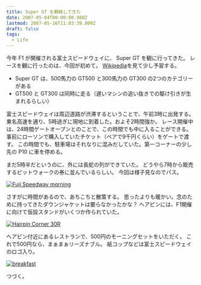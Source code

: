 ```yaml
---
title: Super GT を観戦してきた
date: 2007-05-04T00:00:00.000Z
lastmod: 2007-05-16T11:03:39.000Z
draft: false
tags:
  - Life
---
```


今年 F1 が開催される富士スピードウェイに、 Super GT を観に行ってきた。 レースを観に行ったのは、今回が初めて。 [Wikipedia](http://ja.wikipedia.org/wiki/SUPER_GT)を見て少し予習する。

* Super GT は、500馬力の GT500 と300馬力の GT300 の2つのカテゴリーがある
* GT500 と GT300 は同時に走る（遅いマシンの追い抜きでの駆け引きが生まれるらしい）

富士スピードウェイは周辺道路が渋滞するということで、午前3時に出発する。 東名高速を通り、5時過ぎに現地に到着した。およそ2時間強か。 レース開催中は、24時間ゲートオープンとのことで、この時間でも中に入ることができる。 事前にローソンで購入していたチケット（ペアで9千円くらい）をゲートで渡す。 この時間でも、駐車場はそれなりに混みだしていた。第一コーナーの少し先の P10 に車を停める。

まだ5時半だというのに、外には長蛇の列ができていた。 どうやら7時から販売するピットウォークの券に並んでいるらしい。 今回は様子見なのでパス。

[![Fuji Speedway morning](https://farm1.staticflickr.com/229/490189905_1439200eb2.jpg "Fuji Speedway morning")](http://www.flickr.com/photos/machu/490189905/)

さすがに時間があるので、あちこちと散策する。 思ったよりも暖かい。念のために持ってきたダウンジャケットは要らなかったかな？ ヘアピンには、F1開催に向けて仮設スタンドがいくつか作られていた。

[![Hairpin Corner 30R](https://farm1.staticflickr.com/229/490190523_b98df2b26f.jpg "Hairpin Corner 30R")](http://www.flickr.com/photos/machu/490190523/)

ヘアピン付近にあるレストランで、500円のモーニングセットをいただく。 これで500円なら、まぁまぁリーズナブル。 紙コップなどは富士スピードウェイのロゴ入り。

[![breakfast](https://farm1.staticflickr.com/222/490165972_730716b160.jpg "breakfast")](http://www.flickr.com/photos/machu/490165972/)

つづく。
